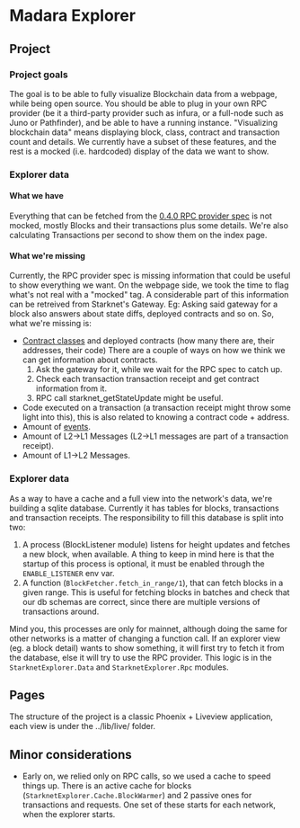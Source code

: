 # Madara Explorer 

## Project 

### Project goals
The goal is to be able to fully visualize Blockchain data from a
webpage, while being open source. You should be able to plug in your
own RPC provider (be it a third-party provider such as infura, or a
full-node such as Juno or Pathfinder), and be able to have a running
instance.
"Visualizing blockchain data" means displaying block, class, contract
and transaction count and details. We currently have a subset of these
features, and the rest is a mocked (i.e. hardcoded) display of the
data we want to show.

### Explorer data

#### What we have
Everything that can be fetched from the [0.4.0 RPC provider spec][040_rpc_provider_spec]
is not mocked, mostly Blocks and their transactions plus some
details. We're also calculating Transactions per second to show them on the index page.

[040_rpc_provider_spec]: https://playground.open-rpc.org/?uiSchema%5BappBar%5D%5Bui:splitView%5D=false&schemaUrl=https://raw.githubusercontent.com/starkware-libs/starknet-specs/master/api/starknet_api_openrpc.json&uiSchema%5BappBar%5D%5Bui:input%5D=false&uiSchema%5BappBar%5D%5Bui:darkMode%5D=true&uiSchema%5BappBar%5D%5Bui:examplesDropdown%5D=false

#### What we're missing
Currently, the RPC provider spec is missing information that could be
useful to show everything we want.  On the webpage side, we took the
time to flag what's not real with a "mocked" tag.  A considerable part
of this information can be retreived from Starknet's Gateway. Eg:
Asking said gateway for a block also answers about state diffs,
deployed contracts and so on. So, what we're missing is:
- [Contract classes][starknet_docs_contract_classes] 
  and deployed contracts (how many there are, their addresses, their code)
  There are a couple of ways on how we think we can get information about contracts.
  1. Ask the gateway for it, while we wait for the RPC spec to catch up.
  2. Check each transaction transaction receipt and get contract information from it.
  3. RPC call starknet_getStateUpdate might be useful.
- Code executed on a transaction (a transaction receipt might throw some light into this),
  this is also related to knowing a contract code + address.
- Amount of [events][starknet_docs_events].
- Amount of L2->L1 Messages (L2->L1 messages are part of a transaction receipt).
- Amount of L1->L2 Messages.

[starknet_docs_contract_classes]: https://docs.starknet.io/documentation/architecture_and_concepts/Smart_Contracts/contract-classes/
[starknet_docs_events]: https://docs.starknet.io/documentation/architecture_and_concepts/Smart_Contracts/starknet-events/

### Explorer data
As a way to have a cache and a full view into the network's data,
we're building a sqlite database. Currently it has tables for blocks,
transactions and transaction receipts. The responsibility to fill this database 
is split into two:

1. A process (BlockListener module) listens for height updates and fetches a new block, when available.
   A thing to keep in mind here is that the startup of this process is optional, it must be enabled
   through the `ENABLE_LISTENER` env var.
2. A function (`BlockFetcher.fetch_in_range/1`), that can fetch blocks in a given range.
   This is useful for fetching blocks in batches and check that our db schemas are correct,
   since there are multiple versions of transactions around.

Mind you, this processes are only for mainnet, although doing the same
for other networks is a matter of changing a function call.
If an explorer view (eg. a block detail) wants to show something, it will first
try to fetch it from the database, else it will try to use the RPC provider.
This logic is in the `StarknetExplorer.Data` and `StarknetExplorer.Rpc` modules.

## Pages
The structure of the project is a classic Phoenix + Liveview application,
each view is under the ../lib/live/ folder.

## Minor considerations
- Early on, we relied only on RPC calls, so we used a cache to speed things up.
  There is an active cache for blocks (`StarknetExplorer.Cache.BlockWarmer`) and
  2 passive ones for transactions and requests. One set of these starts for each network,
  when the explorer starts.
